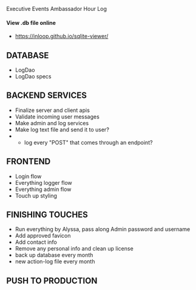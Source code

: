 Executive Events
Ambassador Hour Log

#### View .db file online

- https://inloop.github.io/sqlite-viewer/

## DATABASE

- LogDao
- LogDao specs

## BACKEND SERVICES

- Finalize server and client apis
- Validate incoming user messages
- Make admin and log services
- Make log text file and send it to user?
- - log every "POST" that comes through an endpoint?

## FRONTEND

- Login flow
- Everything logger flow
- Everything admin flow
- Touch up styling

## FINISHING TOUCHES

- Run everything by Alyssa, pass along Admin password and username
- Add approved favicon
- Add contact info
- Remove any personal info and clean up license
- back up database every month
- new action-log file every month

## PUSH TO PRODUCTION
